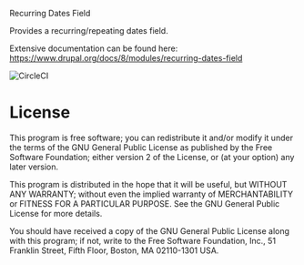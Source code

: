Recurring Dates Field

Provides a recurring/repeating dates field.

Extensive documentation can be found here: 
https://www.drupal.org/docs/8/modules/recurring-dates-field

![CircleCI](https://img.shields.io/circleci/build/github/dpi/date_recur?style=flat-square)

# License

This program is free software; you can redistribute it and/or modify it under     
the terms of the GNU General Public License as published by the Free Software 
Foundation; either version 2 of the License, or (at your option) any later 
version.

This program is distributed in the hope that it will be useful, but WITHOUT ANY 
WARRANTY; without even the implied warranty of MERCHANTABILITY or FITNESS FOR A 
PARTICULAR PURPOSE. See the GNU General Public License for more details.

You should have received a copy of the GNU General Public License along with 
this program; if not, write to the Free Software Foundation, Inc., 51 Franklin 
Street, Fifth Floor, Boston, MA 02110-1301 USA.

